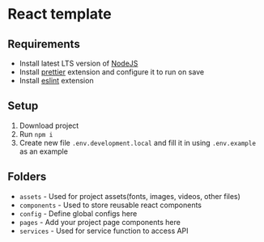 # React template

## Requirements

- Install latest LTS version of [NodeJS](https://nodejs.org)
- Install [prettier](https://marketplace.visualstudio.com/items?itemName=esbenp.prettier-vscode) extension and configure it to run on save
- Install [eslint](https://marketplace.visualstudio.com/items?itemName=dbaeumer.vscode-eslint) extension

## Setup

1. Download project
2. Run `npm i`
3. Create new file `.env.development.local` and fill it in using `.env.example` as an example

## Folders

- `assets` - Used for project assets(fonts, images, videos, other files)
- `components` - Used to store reusable react components
- `config` - Define global configs here
- `pages` - Add your project page components here
- `services` - Used for service function to access API
